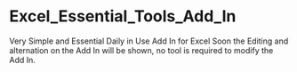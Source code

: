 # Excel_Essential_Tools_Add_In
Very Simple and Essential Daily in Use Add In for Excel
Soon the Editing and alternation on the Add In will be shown, no tool is required to modify the Add In.
